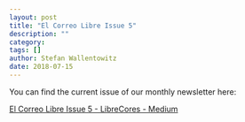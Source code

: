 ```yaml
---
layout: post
title: "El Correo Libre Issue 5"
description: ""
category:
tags: []
author: Stefan Wallentowitz
date: 2018-07-15
---
```


You can find the current issue of our monthly newsletter here:

<a class="embedly-card" data-card-controls="0" href="https://medium.com/librecores/el-correo-libre-issue-5-bcf589488e36">El Correo Libre Issue 5 - LibreCores - Medium</a>
<script async src="//cdn.embedly.com/widgets/platform.js" charset="UTF-8"></script>
